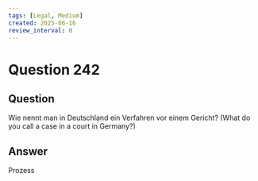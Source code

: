 ```yaml
---
tags: [Legal, Medium]
created: 2025-06-16
review_interval: 0
---
```


# Question 242

## Question

Wie nennt man in Deutschland ein Verfahren vor einem Gericht? (What do you call a case in a court in Germany?)

## Answer

Prozess
